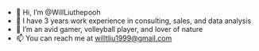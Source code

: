 - 👋 Hi, I’m @WillLiuthepooh
- 👀 I have 3 years work experience in consulting, sales, and data analysis
- 🌱 I’m an avid gamer, volleyball player, and lover of nature
- 📫 You can reach me at willtliu1999@gmail.com

<!---
WillLiuthepooh/WillLiuthepooh is a ✨ special ✨ repository because its `README.md` (this file) appears on your GitHub profile.
You can click the Preview link to take a look at your changes.
--->
